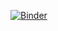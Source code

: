 [![Binder](https://mybinder.org/badge_logo.svg)](https://mybinder.org/v2/gh/pandafulmanda/workshop-test.git/HEAD)